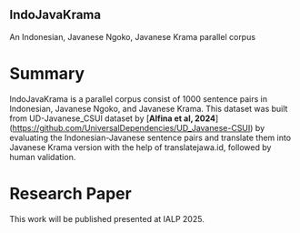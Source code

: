 ## IndoJavaKrama
An Indonesian, Javanese Ngoko, Javanese Krama parallel corpus

# Summary
IndoJavaKrama is a parallel corpus consist of 1000 sentence pairs in Indonesian, Javanese Ngoko, and Javanese Krama. This dataset was built from UD-Javanese_CSUI dataset by [**Alfina et al, 2024**] (https://github.com/UniversalDependencies/UD_Javanese-CSUI) by evaluating the Indonesian-Javanese sentence pairs and translate them into Javanese Krama version with the help of translatejawa.id, followed by human validation.

# Research Paper
This work will be published presented at IALP 2025.
